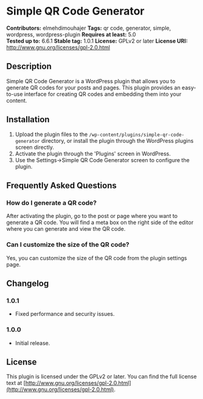 # Simple QR Code Generator

**Contributors:** elmehdimouhajer
**Tags:** qr code, generator, simple, wordpress, wordpress-plugin
**Requires at least:** 5.0  
**Tested up to:** 6.6.1
**Stable tag:** 1.0.1
**License:** GPLv2 or later
**License URI:** http://www.gnu.org/licenses/gpl-2.0.html

## Description

Simple QR Code Generator is a WordPress plugin that allows you to generate QR codes for your posts and pages. This
plugin provides an easy-to-use interface for creating QR codes and embedding them into your content.

## Installation

1. Upload the plugin files to the `/wp-content/plugins/simple-qr-code-generator` directory, or install the plugin
   through the WordPress plugins screen directly.
2. Activate the plugin through the 'Plugins' screen in WordPress.
3. Use the Settings->Simple QR Code Generator screen to configure the plugin.

## Frequently Asked Questions

### How do I generate a QR code?

After activating the plugin, go to the post or page where you want to generate a QR code. You will find a meta box on
the right side of the editor where you can generate and view the QR code.

### Can I customize the size of the QR code?

Yes, you can customize the size of the QR code from the plugin settings page.

## Changelog

### 1.0.1

* Fixed performance and security issues.

### 1.0.0

* Initial release.

## License

This plugin is licensed under the GPLv2 or later. You can find the full license text
at [http://www.gnu.org/licenses/gpl-2.0.html](http://www.gnu.org/licenses/gpl-2.0.html).